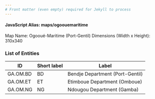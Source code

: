 ```yaml
---
# Front matter (even empty) required for Jekyll to process
---
```


#### JavaScript Alias: maps/ogoouemaritime

Map Name: Ogooué-Maritime (Port-Gentil)
Dimensions (Width x Height): 310x340

### List of Entities

| ID       | Short label | Label                           |
| -------- | ----------- | ------------------------------- |
| GA.OM.BD | BD          | Bendje Department (Port-Gentil) |
| GA.OM.ET | ET          | Etimboue Department (Omboue)    |
| GA.OM.NG | NG          | Ndougou Department (Gamba)      |

